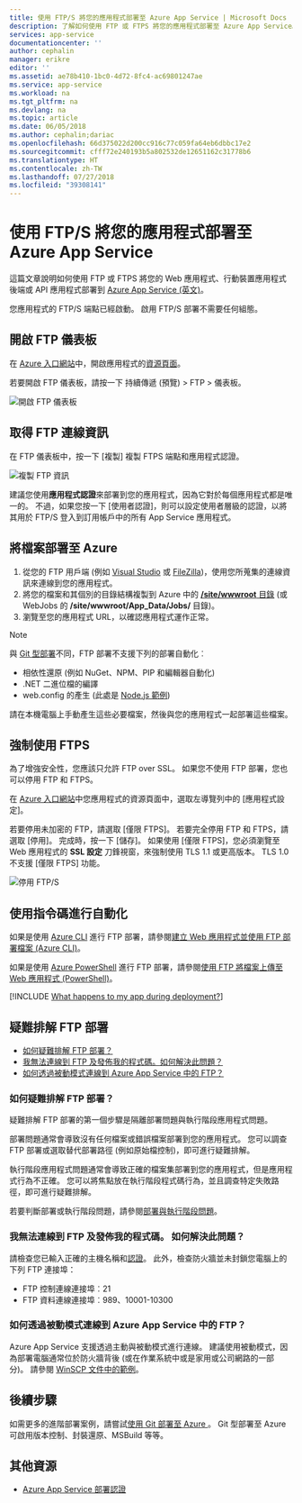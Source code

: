 ```yaml
---
title: 使用 FTP/S 將您的應用程式部署至 Azure App Service | Microsoft Docs
description: 了解如何使用 FTP 或 FTPS 將您的應用程式部署至 Azure App Service。
services: app-service
documentationcenter: ''
author: cephalin
manager: erikre
editor: ''
ms.assetid: ae78b410-1bc0-4d72-8fc4-ac69801247ae
ms.service: app-service
ms.workload: na
ms.tgt_pltfrm: na
ms.devlang: na
ms.topic: article
ms.date: 06/05/2018
ms.author: cephalin;dariac
ms.openlocfilehash: 66d375022d200cc916c77c059fa64eb6dbbc17e2
ms.sourcegitcommit: cfff72e240193b5a802532de12651162c31778b6
ms.translationtype: HT
ms.contentlocale: zh-TW
ms.lasthandoff: 07/27/2018
ms.locfileid: "39308141"
---
```

# <a name="deploy-your-app-to-azure-app-service-using-ftps"></a>使用 FTP/S 將您的應用程式部署至 Azure App Service

這篇文章說明如何使用 FTP 或 FTPS 將您的 Web 應用程式、行動裝置應用程式後端或 API 應用程式部署到 [Azure App Service (英文)](http://go.microsoft.com/fwlink/?LinkId=529714)。

您應用程式的 FTP/S 端點已經啟動。 啟用 FTP/S 部署不需要任何組態。

## <a name="open-ftp-dashboard"></a>開啟 FTP 儀表板

在 [Azure 入口網站](https://portal.azure.com)中，開啟應用程式的[資源頁面](../azure-resource-manager/resource-group-portal.md#manage-resources)。

若要開啟 FTP 儀表板，請按一下 持續傳遞 (預覽) > FTP > 儀表板。

![開啟 FTP 儀表板](./media/app-service-deploy-ftp/open-dashboard.png)

## <a name="get-ftp-connection-information"></a>取得 FTP 連線資訊

在 FTP 儀表板中，按一下 [複製] 複製 FTPS 端點和應用程式認證。

![複製 FTP 資訊](./media/app-service-deploy-ftp/ftp-dashboard.png)

建議您使用**應用程式認證**來部署到您的應用程式，因為它對於每個應用程式都是唯一的。 不過，如果您按一下 [使用者認證]，則可以設定使用者層級的認證，以將其用於 FTP/S 登入到訂用帳戶中的所有 App Service 應用程式。

## <a name="deploy-files-to-azure"></a>將檔案部署至 Azure

1. 從您的 FTP 用戶端 (例如 [Visual Studio](https://www.visualstudio.com/vs/community/) 或 [FileZilla](https://filezilla-project.org/download.php?type=client))，使用您所蒐集的連線資訊來連線到您的應用程式。
3. 將您的檔案和其個別的目錄結構複製到 Azure 中的 [**/site/wwwroot** 目錄](https://github.com/projectkudu/kudu/wiki/File-structure-on-azure) (或 WebJobs 的 **/site/wwwroot/App_Data/Jobs/** 目錄)。
4. 瀏覽至您的應用程式 URL，以確認應用程式運作正常。 

> [!NOTE] 
> 與 [Git 型部署](app-service-deploy-local-git.md)不同，FTP 部署不支援下列的部署自動化︰ 
>
> - 相依性還原 (例如 NuGet、NPM、PIP 和編輯器自動化)
> - .NET 二進位檔的編譯
> - web.config 的產生 (此處是 [Node.js 範例](https://github.com/projectkudu/kudu/wiki/Using-a-custom-web.config-for-Node-apps))
> 
> 請在本機電腦上手動產生這些必要檔案，然後與您的應用程式一起部署這些檔案。
>
>

## <a name="enforce-ftps"></a>強制使用 FTPS

為了增強安全性，您應該只允許 FTP over SSL。 如果您不使用 FTP 部署，您也可以停用 FTP 和 FTPS。

在 [Azure 入口網站](https://portal.azure.com)中您應用程式的資源頁面中，選取左導覽列中的 [應用程式設定]。

若要停用未加密的 FTP，請選取 [僅限 FTPS]。 若要完全停用 FTP 和 FTPS，請選取 [停用]。 完成時，按一下 [儲存]。 如果使用 [僅限 FTPS]，您必須瀏覽至 Web 應用程式的 **SSL 設定** 刀鋒視窗，來強制使用 TLS 1.1 或更高版本。 TLS 1.0 不支援 [僅限 FTPS] 功能。

![停用 FTP/S](./media/app-service-deploy-ftp/disable-ftp.png)

## <a name="automate-with-scripts"></a>使用指令碼進行自動化

如果是使用 [Azure CLI](/cli/azure) 進行 FTP 部署，請參閱[建立 Web 應用程式並使用 FTP 部署檔案 (Azure CLI)](./scripts/app-service-cli-deploy-ftp.md)。

如果是使用 [Azure PowerShell](/cli/azure) 進行 FTP 部署，請參閱[使用 FTP 將檔案上傳至 Web 應用程式 (PowerShell)](./scripts/app-service-powershell-deploy-ftp.md)。

[!INCLUDE [What happens to my app during deployment?](../../includes/app-service-deploy-atomicity.md)]

## <a name="troubleshoot-ftp-deployment"></a>疑難排解 FTP 部署

- [如何疑難排解 FTP 部署？](#how-can-i-troubleshoot-ftp-deployment)
- [我無法連線到 FTP 及發佈我的程式碼。如何解決此問題？](#im-not-able-to-ftp-and-publish-my-code-how-can-i-resolve-the-issue)
- [如何透過被動模式連線到 Azure App Service 中的 FTP？](#how-can-i-connect-to-ftp-in-azure-app-service-via-passive-mode)

### <a name="how-can-i-troubleshoot-ftp-deployment"></a>如何疑難排解 FTP 部署？

疑難排解 FTP 部署的第一個步驟是隔離部署問題與執行階段應用程式問題。

部署問題通常會導致沒有任何檔案或錯誤檔案部署到您的應用程式。 您可以調查 FTP 部署或選取替代部署路徑 (例如原始檔控制)，即可進行疑難排解。

執行階段應用程式問題通常會導致正確的檔案集部署到您的應用程式，但是應用程式行為不正確。 您可以將焦點放在執行階段程式碼行為，並且調查特定失敗路徑，即可進行疑難排解。

若要判斷部署或執行階段問題，請參閱[部署與執行階段問題](https://github.com/projectkudu/kudu/wiki/Deployment-vs-runtime-issues)。

### <a name="im-not-able-to-ftp-and-publish-my-code-how-can-i-resolve-the-issue"></a>我無法連線到 FTP 及發佈我的程式碼。 如何解決此問題？
請檢查您已輸入正確的主機名稱和[認證](#step-1--set-deployment-credentials)。 此外，檢查防火牆並未封鎖您電腦上的下列 FTP 連接埠：

- FTP 控制連線連接埠︰21
- FTP 資料連線連接埠︰989、10001-10300
 
### <a name="how-can-i-connect-to-ftp-in-azure-app-service-via-passive-mode"></a>如何透過被動模式連線到 Azure App Service 中的 FTP？
Azure App Service 支援透過主動與被動模式進行連線。 建議使用被動模式，因為部署電腦通常位於防火牆背後 (或在作業系統中或是家用或公司網路的一部分)。 請參閱 [WinSCP 文件中的範例](https://winscp.net/docs/ui_login_connection)。 

## <a name="next-steps"></a>後續步驟

如需更多的進階部署案例，請嘗試[使用 Git 部署至 Azure ](app-service-deploy-local-git.md)。 Git 型部署至 Azure 可啟用版本控制、封裝還原、MSBuild 等等。

## <a name="more-resources"></a>其他資源

* [Azure App Service 部署認證](app-service-deploy-ftp.md)

